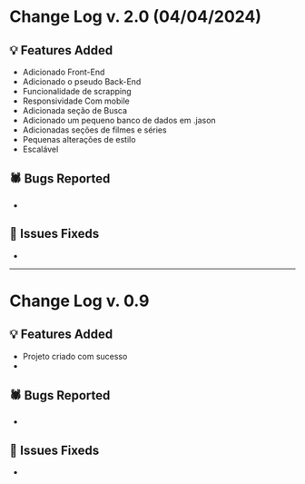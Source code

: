 # Change Log v. 2.0 (04/04/2024)


## 💡 Features Added

- Adicionado Front-End
- Adicionado o pseudo Back-End
- Funcionalidade de scrapping
- Responsividade Com mobile
- Adicionada seção de Busca
- Adicionado um pequeno banco de dados em .jason
- Adicionadas seções de filmes e séries
- Pequenas alterações de estilo  
- Escalável

## 🕷️ Bugs Reported

- 


## 🔧 Issues Fixeds

-


---------------------------------------------


# Change Log v. 0.9


## 💡 Features Added

- Projeto criado com sucesso
- 
  

## 🕷️ Bugs Reported

- 


## 🔧 Issues Fixeds

-
